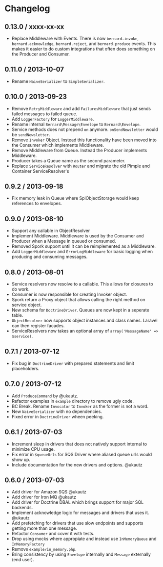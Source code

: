 Changelog
=========

0.13.0 / xxxx-xx-xx
-------------------

 * Replace Middleware with Events. There is now `bernard.invoke`, `bernard.acknowledge`, `bernard.reject`, and `bernard.produce`
 events. This makes it easier to do custom integrations that often does something on the Producer and Consumer.

0.11.0 / 2013-10-07
-------------------

* Rename `NaiveSerializer` to `SimpleSerializer`.

0.10.0 / 2013-09-23
-------------------

 * Remove `RetryMiddleware` and add `FailuresMiddleware` that just sends failed messages to failed queue.
 * Add `LoggerFactory` for `LoggerMiddleware`.
 * Rename internal `Bernard\Message\Envelope` to `Bernard\Envelope`.
 * Service methods does not prepend `on` anymore. `onSendNewsletter` would be `sendNewsletter`.
 * Remove `Invoker` Object. Instead this functionality have been moved into the Consumer which implements Middleware.
 * Remove Middleware from Queue. Instead the Producer implements Middleware.
 * Producer takes a Queue name as the second parameter.
 * Replace `ServiceResolver` with `Router` and migrate the old Pimple and Container ServiceResolver's

0.9.2 / 2013-09-18
------------------

 * Fix memory leak in Queue where SplObjectStorage would keep references to envelopes.

0.9.0 / 2013-08-10
------------------

 * Support any callable in ObjectResolver
 * Implement Middleware. Middleware is used by the Consumer and Producer when a Message in queued or consumed.
 * Removed Spork support until it can be reimplemented as a Middleware.
 * Add `LoggerMiddleware` and `ErrorLogMiddleware` for basic logging when producing and consuming messages.

0.8.0 / 2013-08-01
------------------

 * Service resolvers now resolve to a callable. This allows for closures to do work.
 * Consumer is now responsible for creating Invoker object.
 * Spork return a Proxy object that allows calling the right method on service object.
 * New schema for `DoctrineDriver`. Queues are now kept in a seperate table.
 * `ObjectResolver` now supports object instances and class names. Laravel can then register 
 facades.
 * ServiceResolvers now takes an optional array of `array('MessageName' => $service)`.

0.7.1 / 2013-07-12
------------------

 * Fix bug in `DoctrineDriver` with prepared statements and limit placeholders.

0.7.0 / 2013-07-12
------------------

 * Add `ProduceCommand` by @ukautz.
 * Refactor examples in `example` directory to remove ugly code.
 * BC Break. Rename `Invocator` to `Invoker` as the former is not a word.
 * New `NaiveSerializer` with no dependencies.
 * Fixed error in `DoctrineDriver` wheen peeking.

0.6.1 / 2013-07-03
------------------

 * Increment sleep in drivers that does not natively support internal to minimize CPU usage.
 * Fix error in `$queueUrls` for SQS Driver where aliased queue urls would show up.
 * Include documentation for the new drivers and options. @ukautz

0.6.0 / 2013-07-03
------------------

 * Add driver for Amazon SQS @ukautz
 * Add driver for Iron MQ @ukautz
 * Add driver for Doctrine DBAL which brings support for major SQL backends.
 * Implement acknowledge logic for messages and drivers that uses it. @ukautz
 * Add prefetching for drivers that use slow endpoints and supports getting more than one message.
 * Refactor `Consumer` and cover it with tests.
 * Drop using mocks where appropiate and instead use `InMemoryQueue` and `InMemoryFactory`
 * Remove `example/in_memory.php`.
 * Bring consistency by using `Envelope` internally and `Message` externally (end user).
